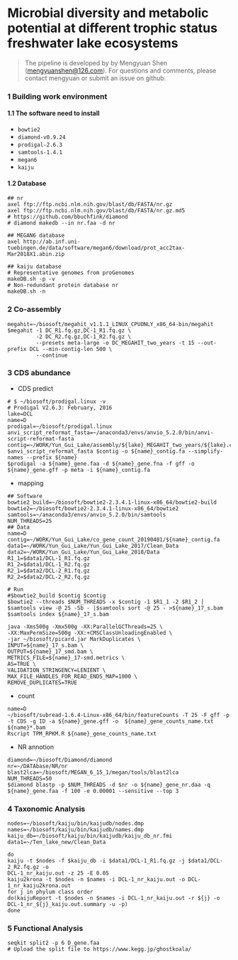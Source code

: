 # Microbial diversity and metabolic potential at different trophic status freshwater lake ecosystems

> The pipeline is developed by  by Mengyuan Shen ([mengyuanshen@126.com](mailto:mengyuanshen@126.com)). For questions and comments, please contact mengyuan or submit an issue on github.

### 1 Building work environment

#### 1.1 The software need to install

- `bowtie2`
- `diamond-v0.9.24`
- `prodigal-2.6.3`
- `samtools-1.4.1`
- `megan6`
- `kaiju`

#### 1.2 Database

```shell
## nr
axel ftp://ftp.ncbi.nlm.nih.gov/blast/db/FASTA/nr.gz
axel ftp://ftp.ncbi.nlm.nih.gov/blast/db/FASTA/nr.gz.md5
# https://github.com/bbuchfink/diamond
# diamond makedb --in nr.faa -d nr

## MEGAN6 database
axel http://ab.inf.uni-tuebingen.de/data/software/megan6/download/prot_acc2tax-Mar2018X1.abin.zip

## kaiju database
# Representative genomes from proGenomes
makeDB.sh -p -v
# Non-redundant protein database nr
makeDB.sh -n 
```
### 2 Co-assembly

```shell
megahit=~/biosoft/megahit_v1.1.1_LINUX_CPUONLY_x86_64-bin/megahit
$megahit -1 DC_R1.fq.gz,DC-1_R1.fq.gz \
		 -2 DC_R2.fq.gz,DC-1_R2.fq.gz \
         --presets meta-large -o DC_MEGAHIT_two_years -t 15 --out-prefix DCL --min-contig-len 500 \
         --continue
```
### 3 CDS abundance 
- CDS predict
```shell
# $ ~/biosoft/prodigal.linux -v
# Prodigal V2.6.3: February, 2016
lake=DCL
name=D
prodigal=~/biosoft/prodigal.linux
anvi_script_reformat_fasta=~/anaconda3/envs/anvio_5.2.0/bin/anvi-script-reformat-fasta
contig=~/WORK/Yun_Gui_Lake/assembly/${lake}_MEGAHIT_two_years/${lake}.contigs.fa
$anvi_script_reformat_fasta $contig -o ${name}_contig.fa --simplify-names --prefix ${name}
$prodigal -a ${name}_gene.faa -d ${name}_gene.fna -f gff -o ${name}_gene.gff -p meta -i ${name}_contig.fa
```
- mapping
```shell
## Software
bowtie2_build=~/biosoft/bowtie2-2.3.4.1-linux-x86_64/bowtie2-build
bowtie2=~/biosoft/bowtie2-2.3.4.1-linux-x86_64/bowtie2
samtools=~/anaconda3/envs/anvio_5.2.0/bin/samtools
NUM_THREADS=25
## Data
name=D
contig=~/WORK/Yun_Gui_Lake/co_gene_count_20190401/${name}_contig.fa
data1=~/WORK/Yun_Gui_Lake/Yun_Gui_Lake_2017/Clean_Data
data2=~/WORK/Yun_Gui_Lake/Yun_Gui_Lake_2018/Data
R1_1=$data1/DCL-1_R1.fq.gz
R1_2=$data1/DCL-1_R2.fq.gz
R2_1=$data2/DCL-2_R1.fq.gz
R2_2=$data2/DCL-2_R2.fq.gz

# Run
#$bowtie2_build $contig $contig
$bowtie2 --threads $NUM_THREADS -x $contig -1 $R1_1 -2 $R1_2 | $samtools view -@ 25 -Sb - |$samtools sort -@ 25 - >${name}_17_s.bam
$samtools index ${name}_17_s.bam

java -Xms500g -Xmx500g -XX:ParallelGCThreads=25 \
-XX:MaxPermSize=500g -XX:+CMSClassUnloadingEnabled \
-jar ~/biosoft/picard.jar MarkDuplicates \
INPUT=${name}_17_s.bam \
OUTPUT=${name}_17_smd.bam \
METRICS_FILE=${name}_17-smd.metrics \
AS=TRUE \
VALIDATION_STRINGENCY=LENIENT \
MAX_FILE_HANDLES_FOR_READ_ENDS_MAP=1000 \
REMOVE_DUPLICATES=TRUE
```

- count

```shell
name=D
~/biosoft/subread-1.6.4-Linux-x86_64/bin/featureCounts -T 25 -F gff -p -t CDS -g ID -a ${name}_gene.gff -o  ${name}_gene_counts_name.txt ${name}*.bam
Rscript TPM_RPKM.R ${name}_gene_counts_name.txt
```

- NR annotion
```shell
diamond=~/biosoft/Diamond/diamond
nr=~/DATAbase/NR/nr
blast2lca=~/biosoft/MEGAN_6_15_1/megan/tools/blast2lca
NUM_THREADS=50
$diamond blastp -p $NUM_THREADS -d $nr -o ${name}_gene_nr.daa -q ${name}_gene.faa -f 100 -e 0.00001 --sensitive --top 3
```

### 4 Taxonomic Analysis

```shell
nodes=~/biosoft/kaiju/bin/kaijudb/nodes.dmp
names=~/biosoft/kaiju/bin/kaijudb/names.dmp
kaiju_db=~/biosoft/kaiju/bin/kaijudb/kaiju_db_nr.fmi
data1=~/Ten_lake_new/Clean_Data

do
kaiju -t $nodes -f $kaiju_db -i $data1/DCL-1_R1.fq.gz -j $data1/DCL-2_R2.fq.gz -o
DCL-1_nr_kaiju.out -z 25 -E 0.05
kaiju2krona -t $nodes -n $names -i DCL-1_nr_kaiju.out -o DCL-1_nr_kaiju2krona.out
for j in phylum class order
do(kaijuReport -t $nodes -n $names -i DCL-1_nr_kaiju.out -r ${j} -o
DCL-1_nr_${j}_kaiju.out.summary -u -p)
done
```

### 5 Functional Analysis
```shell
seqkit split2 -p 6 D_gene.faa
# Upload the split file to https://www.kegg.jp/ghostkoala/
```

